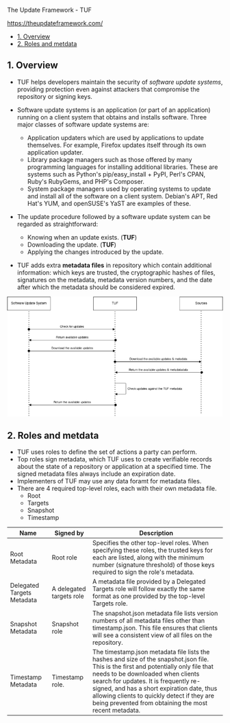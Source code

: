 The Update Framework - TUF

https://theupdateframework.com/

- [1. Overview](#1-overview)
- [2. Roles and metdata](#2-roles-and-metdata)

## 1. Overview

- TUF helps developers maintain the security of _software update systems_, providing protection even against attackers that compromise the repository or signing keys.
- Software update systems is an application (or part of an application) running on a client system that obtains and installs software. Three major classes of software update systems are:
  - Application updaters which are used by applications to update themselves. For example, Firefox updates itself through its own application updater.
  - Library package managers such as those offered by many programming languages for installing additional libraries. These are systems such as Python's pip/easy_install + PyPI, Perl's CPAN, Ruby's RubyGems, and PHP's Composer.
  - System package managers used by operating systems to update and install all of the software on a client system. Debian's APT, Red Hat's YUM, and openSUSE's YaST are examples of these.
- The update procedure followed by a software update system can be regarded as straightforward:
  - Knowing when an update exists. (**TUF**)
  - Downloading the update. (**TUF**)
  - Applying the changes introduced by the update.

- TUF adds extra **metadata files** in repository which contain additional information: which keys are trusted, the cryptographic hashes of files, signatures on the metadata, metadata version numbers, and the date after which the metadata should be considered expired.

![](images/flow.png)

## 2. Roles and metdata

- TUF uses roles to define the set of actions a party can perform.
- Top roles sign metadata, which TUF uses to create verifiable records about the state of a repository or application at a specified time. The signed metadata files always include an expiration date.
- Implementers of TUF may use any data foramt for metadata files.
- There are 4 required top-level roles, each with their own metadata file.
  - Root
  - Targets
  - Snapshot
  - Timestamp

| Name                       | Signed by                | Description                                                                                                                                                                                                                                                                                                                                                              |
| -------------------------- | ------------------------ | ------------------------------------------------------------------------------------------------------------------------------------------------------------------------------------------------------------------------------------------------------------------------------------------------------------------------------------------------------------------------ |
| Root Metadata              | Root role                | Specifies the other top-level roles. When specifying these roles, the trusted keys for each are listed, along with the minimum number (signature threshold) of those keys required to sign the role's metadata.                                                                                                                                                          |
| Delegated Targets Metadata | A delegated targets role | A metadata file provided by a Delegated Targets role will follow exactly the same format as one provided by the top-level Targets role.                                                                                                                                                                                                                                  |
| Snapshot Metadata          | Snapshot role            | The snapshot.json metadata file lists version numbers of all metadata files other than timestamp.json. This file ensures that clients will see a consistent view of all files on the repository.                                                                                                                                                                         |
| Timestamp Metadata         | Timestamp role.          | The timestamp.json metadata file lists the hashes and size of the snapshot.json file. This is the first and potentially only file that needs to be downloaded when clients search for updates. It is frequently re-signed, and has a short expiration date, thus allowing clients to quickly detect if they are being prevented from obtaining the most recent metadata. |
